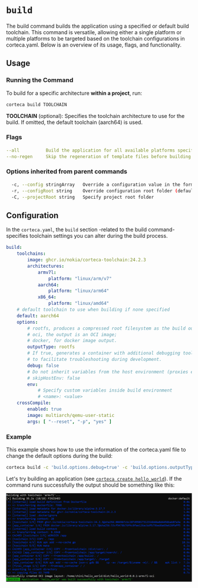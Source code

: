 # `build`

The build command builds the application using a specified or default build toolchain. This command is versatile, allowing either a single platform or multiple platforms to be targeted based on the toolchain configurations in corteca.yaml. Below is an overview of its usage, flags, and functionality.

## Usage

### Running the Command

To build for a specific architecture **within a project**, run:

```sh
corteca build TOOLCHAIN
```

**TOOLCHAIN** (optional): Specifies the toolchain architecture to use for the build. If omitted, the default toolchain (aarch64) is used.

### Flags

```yaml
--all          Build the application for all available platforms specified in the configuration. Use this for multi-platform support.
--no-regen     Skip the regeneration of template files before building
```

### Options inherited from parent commands

```sh
  -c, --config stringArray   Override a configuration value in the form of a 'key=value' pair
  -r, --configRoot string    Override configuration root folder (default "/etc/corteca")
  -C, --projectRoot string   Specify project root folder
```

## Configuration

In the `corteca.yaml`, the `build` section -related to the build command- specifies toolchain settings you can alter during the build process.

```yaml
build:
    toolchains:
        image: ghcr.io/nokia/corteca-toolchain:24.2.3
        architectures:
            armv7l:
                platform: "linux/arm/v7"
            aarch64:
                platform: "linux/arm64"
            x86_64:
                platform: "linux/amd64"
    # default toolchain to use when building if none specified
    default: aarch64
    options:
        # rootfs, produces a compressed root filesystem as the build output;
        # oci, the output is an OCI image;
        # docker, for docker image output.
        outputType: rootfs
        # If true, generates a container with additional debugging tools
        # to facilitate troubleshooting during development.
        debug: false
        # Do not inherit variables from the host environment (proxies etc)
        # skipHostEnv: false
        env:
            # Specify custom variables inside build environment
            # <name>: <value>
    crossCompile:
        enabled: true
        image: multiarch/qemu-user-static
        args: [ "--reset", "-p", "yes" ]
```

### Example

This example shows how to use the information of the corteca.yaml file to change the default options during the build:

```bash
corteca build -c 'build.options.debug=true' -c 'build.options.outputType=oci' armv7l
```

Let's try building an application (see [`corteca create hello_world`](./corteca_create.md#example)).
If the command runs successfully the output should be something like this:

![corteca build](../oci-build.PNG?raw=true)
